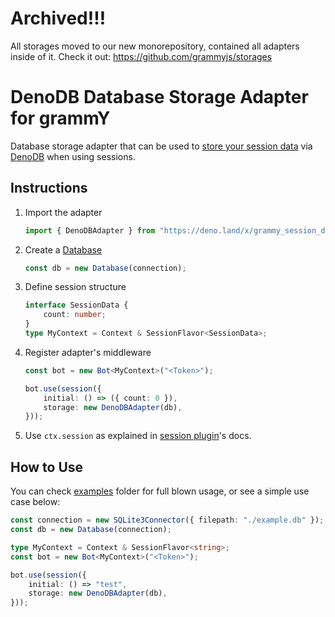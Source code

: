 # Archived!!!

All storages moved to our new monorepository, contained all adapters inside of it. Check it out: https://github.com/grammyjs/storages

# DenoDB Database Storage Adapter for grammY

Database storage adapter that can be used to [store your session data](https://grammy.dev/plugins/session.html) via [DenoDB](https://github.com/eveningkid/denodb) when using sessions.

## Instructions

1. Import the adapter

   ```ts
   import { DenoDBAdapter } from "https://deno.land/x/grammy_session_denodb/mod.ts";
   ```

2. Create a [Database](https://github.com/eveningkid/denodb#first-steps)

   ```ts
   const db = new Database(connection);
   ```

3. Define session structure

   ```ts
   interface SessionData {
       count: number;
   }
   type MyContext = Context & SessionFlavor<SessionData>;
   ```

4. Register adapter's middleware

   ```ts
   const bot = new Bot<MyContext>("<Token>");

   bot.use(session({
       initial: () => ({ count: 0 }),
       storage: new DenoDBAdapter(db),
   }));
   ```

5. Use `ctx.session` as explained in [session plugin](https://grammy.dev/plugins/session.html)'s docs.

## How to Use

You can check [examples](./examples) folder for full blown usage, or see a simple use case below:

```ts
const connection = new SQLite3Connector({ filepath: "./example.db" });
const db = new Database(connection);

type MyContext = Context & SessionFlavor<string>;
const bot = new Bot<MyContext>("<Token>");

bot.use(session({
    initial: () => "test",
    storage: new DenoDBAdapter(db),
}));
```
